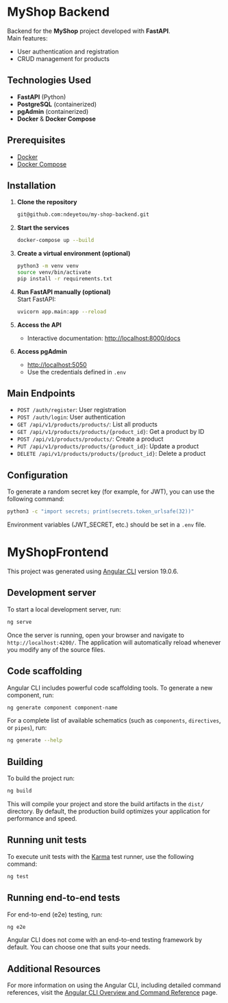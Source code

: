# MyShop Backend

Backend for the **MyShop** project developed with **FastAPI**.  
Main features:
- User authentication and registration
- CRUD management for products

## Technologies Used

- **FastAPI** (Python)
- **PostgreSQL** (containerized)
- **pgAdmin** (containerized)
- **Docker** & **Docker Compose**

## Prerequisites

- [Docker](https://www.docker.com/)
- [Docker Compose](https://docs.docker.com/compose/)

## Installation

1. **Clone the repository**
    ```bash
    git@github.com:ndeyetou/my-shop-backend.git
    ```

2. **Start the services**
    ```bash
    docker-compose up --build
    ```

3. **Create a virtual environment (optional)**  
    ```bash
    python3 -m venv venv
    source venv/bin/activate
    pip install -r requirements.txt
    ```

4. **Run FastAPI manually (optional)**  
    Start FastAPI:
    ```bash
    uvicorn app.main:app --reload
    ```

5. **Access the API**
    - Interactive documentation: [http://localhost:8000/docs](http://localhost:8000/docs)

6. **Access pgAdmin**
    - [http://localhost:5050](http://localhost:5050)
    - Use the credentials defined in `.env`

## Main Endpoints

- `POST /auth/register`: User registration
- `POST /auth/login`: User authentication
- `GET /api/v1/products/products/`: List all products
- `GET /api/v1/products/products/{product_id}`: Get a product by ID
- `POST /api/v1/products/products/`: Create a product
- `PUT /api/v1/products/products/{product_id}`: Update a product
- `DELETE /api/v1/products/products/{product_id}`: Delete a product

## Configuration
To generate a random secret key (for example, for JWT), you can use the following command:

```bash
python3 -c "import secrets; print(secrets.token_urlsafe(32))"
```

Environment variables (JWT_SECRET, etc.) should be set in a `.env` file.









# MyShopFrontend

This project was generated using [Angular CLI](https://github.com/angular/angular-cli) version 19.0.6.

## Development server

To start a local development server, run:

```bash
ng serve
```

Once the server is running, open your browser and navigate to `http://localhost:4200/`. The application will automatically reload whenever you modify any of the source files.

## Code scaffolding

Angular CLI includes powerful code scaffolding tools. To generate a new component, run:

```bash
ng generate component component-name
```

For a complete list of available schematics (such as `components`, `directives`, or `pipes`), run:

```bash
ng generate --help
```

## Building

To build the project run:

```bash
ng build
```

This will compile your project and store the build artifacts in the `dist/` directory. By default, the production build optimizes your application for performance and speed.

## Running unit tests

To execute unit tests with the [Karma](https://karma-runner.github.io) test runner, use the following command:

```bash
ng test
```

## Running end-to-end tests

For end-to-end (e2e) testing, run:

```bash
ng e2e
```

Angular CLI does not come with an end-to-end testing framework by default. You can choose one that suits your needs.

## Additional Resources

For more information on using the Angular CLI, including detailed command references, visit the [Angular CLI Overview and Command Reference](https://angular.dev/tools/cli) page.
